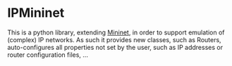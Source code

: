 # IPMininet

This is a python library, extending [Mininet](http://mininet.org), in order
to support emulation of (complex) IP networks. As such it provides new classes,
such as Routers, auto-configures all properties not set by the user, such as
IP addresses or router configuration files, ...
